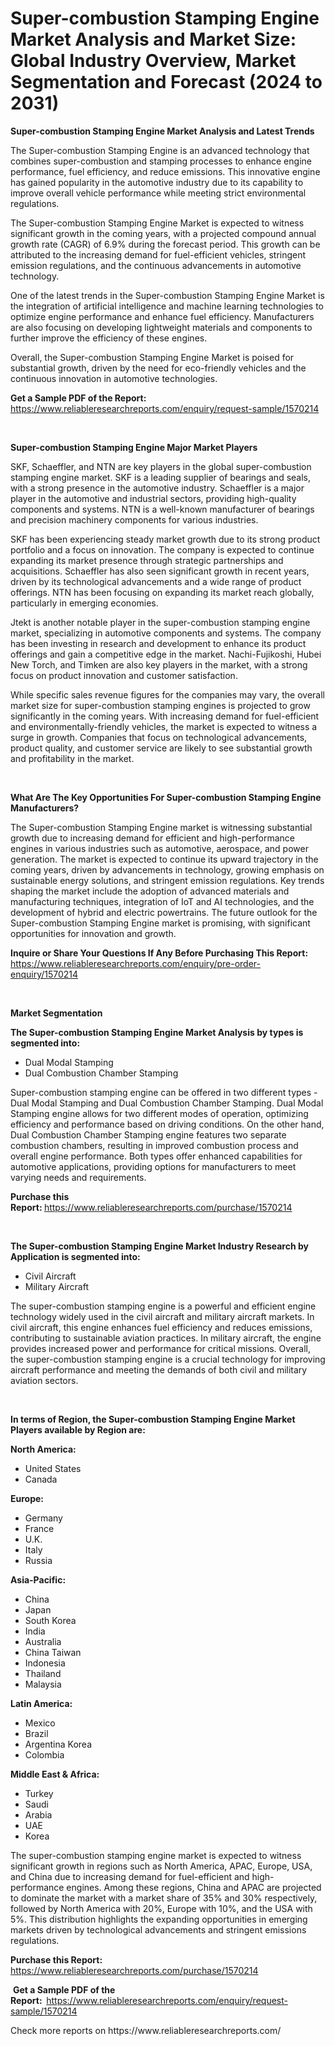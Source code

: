 <p><h1>Super-combustion Stamping Engine Market Analysis and Market Size: Global Industry Overview, Market Segmentation and Forecast (2024 to 2031)</h1></p><p><strong>Super-combustion Stamping Engine Market Analysis and Latest Trends</strong></p>
<p><p>The Super-combustion Stamping Engine is an advanced technology that combines super-combustion and stamping processes to enhance engine performance, fuel efficiency, and reduce emissions. This innovative engine has gained popularity in the automotive industry due to its capability to improve overall vehicle performance while meeting strict environmental regulations.</p><p>The Super-combustion Stamping Engine Market is expected to witness significant growth in the coming years, with a projected compound annual growth rate (CAGR) of 6.9% during the forecast period. This growth can be attributed to the increasing demand for fuel-efficient vehicles, stringent emission regulations, and the continuous advancements in automotive technology.</p><p>One of the latest trends in the Super-combustion Stamping Engine Market is the integration of artificial intelligence and machine learning technologies to optimize engine performance and enhance fuel efficiency. Manufacturers are also focusing on developing lightweight materials and components to further improve the efficiency of these engines.</p><p>Overall, the Super-combustion Stamping Engine Market is poised for substantial growth, driven by the need for eco-friendly vehicles and the continuous innovation in automotive technologies.</p></p>
<p><strong>Get a Sample PDF of the Report:&nbsp;</strong> <a href="https://www.reliableresearchreports.com/enquiry/request-sample/1570214">https://www.reliableresearchreports.com/enquiry/request-sample/1570214</a></p>
<p>&nbsp;</p>
<p><strong>Super-combustion Stamping Engine Major Market Players</strong></p>
<p><p>SKF, Schaeffler, and NTN are key players in the global super-combustion stamping engine market. SKF is a leading supplier of bearings and seals, with a strong presence in the automotive industry. Schaeffler is a major player in the automotive and industrial sectors, providing high-quality components and systems. NTN is a well-known manufacturer of bearings and precision machinery components for various industries.</p><p>SKF has been experiencing steady market growth due to its strong product portfolio and a focus on innovation. The company is expected to continue expanding its market presence through strategic partnerships and acquisitions. Schaeffler has also seen significant growth in recent years, driven by its technological advancements and a wide range of product offerings. NTN has been focusing on expanding its market reach globally, particularly in emerging economies.</p><p>Jtekt is another notable player in the super-combustion stamping engine market, specializing in automotive components and systems. The company has been investing in research and development to enhance its product offerings and gain a competitive edge in the market. Nachi-Fujikoshi, Hubei New Torch, and Timken are also key players in the market, with a strong focus on product innovation and customer satisfaction.</p><p>While specific sales revenue figures for the companies may vary, the overall market size for super-combustion stamping engines is projected to grow significantly in the coming years. With increasing demand for fuel-efficient and environmentally-friendly vehicles, the market is expected to witness a surge in growth. Companies that focus on technological advancements, product quality, and customer service are likely to see substantial growth and profitability in the market.</p></p>
<p>&nbsp;</p>
<p><strong>What Are The Key Opportunities For Super-combustion Stamping Engine Manufacturers?</strong></p>
<p><p>The Super-combustion Stamping Engine market is witnessing substantial growth due to increasing demand for efficient and high-performance engines in various industries such as automotive, aerospace, and power generation. The market is expected to continue its upward trajectory in the coming years, driven by advancements in technology, growing emphasis on sustainable energy solutions, and stringent emission regulations. Key trends shaping the market include the adoption of advanced materials and manufacturing techniques, integration of IoT and AI technologies, and the development of hybrid and electric powertrains. The future outlook for the Super-combustion Stamping Engine market is promising, with significant opportunities for innovation and growth.</p></p>
<p><strong>Inquire or Share Your Questions If Any Before Purchasing This Report:</strong> <a href="https://www.reliableresearchreports.com/enquiry/pre-order-enquiry/1570214">https://www.reliableresearchreports.com/enquiry/pre-order-enquiry/1570214</a></p>
<p>&nbsp;</p>
<p><strong>Market Segmentation</strong></p>
<p><strong>The Super-combustion Stamping Engine Market Analysis by types is segmented into:</strong></p>
<p><ul><li>Dual Modal Stamping</li><li>Dual Combustion Chamber Stamping</li></ul></p>
<p><p>Super-combustion stamping engine can be offered in two different types - Dual Modal Stamping and Dual Combustion Chamber Stamping. Dual Modal Stamping engine allows for two different modes of operation, optimizing efficiency and performance based on driving conditions. On the other hand, Dual Combustion Chamber Stamping engine features two separate combustion chambers, resulting in improved combustion process and overall engine performance. Both types offer enhanced capabilities for automotive applications, providing options for manufacturers to meet varying needs and requirements.</p></p>
<p><strong>Purchase this Report:&nbsp;</strong><a href="https://www.reliableresearchreports.com/purchase/1570214">https://www.reliableresearchreports.com/purchase/1570214</a></p>
<p>&nbsp;</p>
<p><strong>The Super-combustion Stamping Engine Market Industry Research by Application is segmented into:</strong></p>
<p><ul><li>Civil Aircraft</li><li>Military Aircraft</li></ul></p>
<p><p>The super-combustion stamping engine is a powerful and efficient engine technology widely used in the civil aircraft and military aircraft markets. In civil aircraft, this engine enhances fuel efficiency and reduces emissions, contributing to sustainable aviation practices. In military aircraft, the engine provides increased power and performance for critical missions. Overall, the super-combustion stamping engine is a crucial technology for improving aircraft performance and meeting the demands of both civil and military aviation sectors.</p></p>
<p>&nbsp;</p>
<p><strong>In terms of Region, the Super-combustion Stamping Engine Market Players available by Region are:</strong></p>
<p>
    <p> <strong> North America: </strong>
        <ul>
            <li>United States</li>
            <li>Canada</li>
        </ul>
        </p> 
    <p> <strong> Europe: </strong>
        <ul>
            <li>Germany</li>
            <li>France</li>
            <li>U.K.</li>
            <li>Italy</li>
            <li>Russia</li>
        </ul>
        </p> 
    <p> <strong> Asia-Pacific: </strong>
        <ul>
            <li>China</li>
            <li>Japan</li>
            <li>South Korea</li>
            <li>India</li>
            <li>Australia</li>
            <li>China Taiwan</li>
            <li>Indonesia</li>
            <li>Thailand</li>
            <li>Malaysia</li>
        </ul>
        </p> 
    <p> <strong> Latin America: </strong>
        <ul>
            <li>Mexico</li>
            <li>Brazil</li>
            <li>Argentina Korea</li>
            <li>Colombia</li>
        </ul>
        </p> 
    <p> <strong> Middle East & Africa: </strong>
        <ul>
            <li>Turkey</li>
            <li>Saudi</li>
            <li>Arabia</li>
            <li>UAE</li>
            <li>Korea</li>
        </ul>
    </p>
    </p>
<p><p>The super-combustion stamping engine market is expected to witness significant growth in regions such as North America, APAC, Europe, USA, and China due to increasing demand for fuel-efficient and high-performance engines. Among these regions, China and APAC are projected to dominate the market with a market share of 35% and 30% respectively, followed by North America with 20%, Europe with 10%, and the USA with 5%. This distribution highlights the expanding opportunities in emerging markets driven by technological advancements and stringent emissions regulations.</p></p>
<p><strong>Purchase this Report: </strong><a href="https://www.reliableresearchreports.com/purchase/1570214">https://www.reliableresearchreports.com/purchase/1570214</a></p>
<p>&nbsp;<strong>Get a Sample PDF of the Report:&nbsp;&nbsp;</strong><a href="https://www.reliableresearchreports.com/enquiry/request-sample/1570214">https://www.reliableresearchreports.com/enquiry/request-sample/1570214</a></p>
<p><strong></strong></p>
<p>Check more reports on https://www.reliableresearchreports.com/</p>